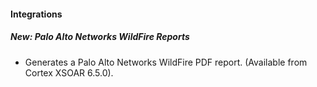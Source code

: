 #### Integrations
##### New: Palo Alto Networks WildFire Reports
- Generates a Palo Alto Networks WildFire PDF report. (Available from Cortex XSOAR 6.5.0).
